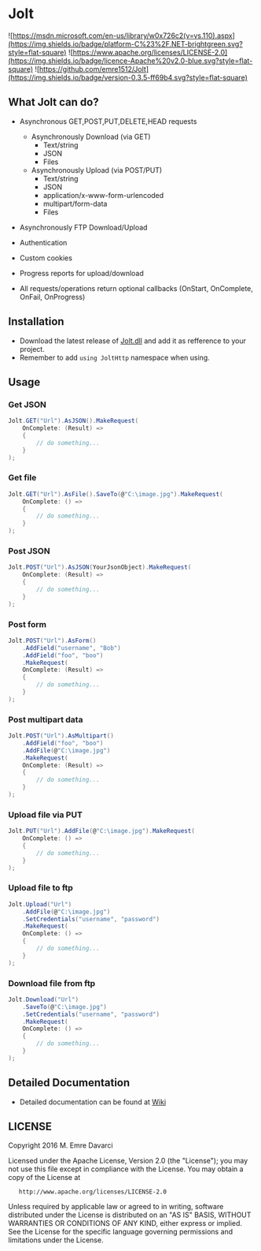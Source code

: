 # Jolt

![https://msdn.microsoft.com/en-us/library/w0x726c2(v=vs.110).aspx](https://img.shields.io/badge/platform-C%23%2F.NET-brightgreen.svg?style=flat-square)
![https://www.apache.org/licenses/LICENSE-2.0](https://img.shields.io/badge/licence-Apache%20v2.0-blue.svg?style=flat-square)
![https://github.com/emre1512/Jolt](https://img.shields.io/badge/version-0.3.5-ff69b4.svg?style=flat-square)

## What Jolt can do?

- Asynchronous GET,POST,PUT,DELETE,HEAD requests

	* Asynchronously Download (via GET)
		* Text/string
		* JSON
		* Files
	* Asynchronously Upload (via POST/PUT)
		* Text/string
		* JSON
		* application/x-www-form-urlencoded
		* multipart/form-data
		* Files

- Asynchronously FTP Download/Upload

- Authentication

- Custom cookies

- Progress reports for upload/download

- All requests/operations return optional callbacks (OnStart, OnComplete, OnFail, OnProgress) 


## Installation

- Download the latest release of [Jolt.dll](https://github.com/emre1512/Jolt/releases/latest) and add it as refference to your project.
- Remember to add ```using JoltHttp``` namespace when using.

## Usage

### Get JSON

```cs
Jolt.GET("Url").AsJSON().MakeRequest(
    OnComplete: (Result) =>
    {
        // do something...
    }
);
```

### Get file

```cs
Jolt.GET("Url").AsFile().SaveTo(@"C:\image.jpg").MakeRequest(
    OnComplete: () =>
    {
        // do something...
    }
);
```

### Post JSON

```cs
Jolt.POST("Url").AsJSON(YourJsonObject).MakeRequest(
    OnComplete: (Result) =>
    {
        // do something...
    }
);
```

### Post form

```cs
Jolt.POST("Url").AsForm()
    .AddField("username", "Bob")
    .AddField("foo", "boo")
    .MakeRequest(
    OnComplete: (Result) =>
    {
        // do something...
    }
);
```

### Post multipart data

```cs
Jolt.POST("Url").AsMultipart()
    .AddField("foo", "boo")
    .AddFile(@"C:\image.jpg")
    .MakeRequest(
    OnComplete: (Result) =>
    {
        // do something...
    }
);
```

### Upload file via PUT

```cs
Jolt.PUT("Url").AddFile(@"C:\image.jpg").MakeRequest(
    OnComplete: () =>
    {
        // do something...
    }
);
```

### Upload file to ftp

```cs
Jolt.Upload("Url")
    .AddFile(@"C:\image.jpg")
    .SetCredentials("username", "password")
    .MakeRequest(
    OnComplete: () =>
    {
        // do something...
    }
);
```

### Download file from ftp

```cs
Jolt.Download("Url")
    .SaveTo(@"C:\image.jpg")
    .SetCredentials("username", "password")
    .MakeRequest(
    OnComplete: () =>
    {
        // do something...
    }
);
```

## Detailed Documentation

- Detailed documentation can be found at [Wiki](https://github.com/emre1512/Jolt/wiki)

## LICENSE

Copyright 2016 M. Emre Davarci

   Licensed under the Apache License, Version 2.0 (the "License");
   you may not use this file except in compliance with the License.
   You may obtain a copy of the License at

       http://www.apache.org/licenses/LICENSE-2.0

   Unless required by applicable law or agreed to in writing, software
   distributed under the License is distributed on an "AS IS" BASIS,
   WITHOUT WARRANTIES OR CONDITIONS OF ANY KIND, either express or implied.
   See the License for the specific language governing permissions and
   limitations under the License.
